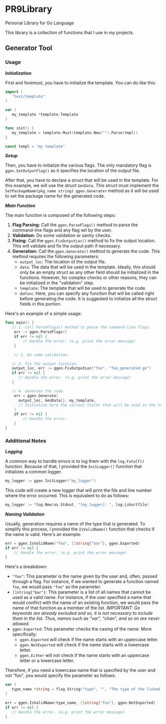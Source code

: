 # PR9Library
Personal Library for Go Language

This library is a collection of functions that I use in my projects.


## Generator Tool

### Usage

***Initialization***

First and foremost, you have to initialize the template. You can do like this:
```go
import (
   "text/template"
)

var (
   my_template *template.Template
)

func init() {
   my_template = template.Must(template.New("").Parse(tmpl))
}

const templ = "my template"
```


***Setup***

Then, you have to initialize the various flags. The only mandatory flag is `ggen.SetOutputFlag()` as it specifies the location of the output file.

After that, you have to declare a struct that will be used in the template. For this example, we will use the struct `GenData`. This struct must implement the `SetPackageName(pkg_name string) ggen.Generater` method as it will be used to set the package name for the generated code.


***Main Function***

The main function is composed of the following steps:
1. **Flag Parsing:** Call the `ggen.ParseFlags()` method to parse the command-line flags and any flag set by the user.
2. **Validation:** Do some validation or sanity checks.
3. **Fixing:** Call the `ggen.FixOutputLoc()` method to fix the output location. This will validate and fix the output path if necessary.
4. **Generation:** Call the `ggen.Generate()` method to generate the code. This method requires the following parameters:
   - `output_loc`: The location of the output file.
   - `data`: The data that will be used in the template. Ideally, this should only be an empty struct as any other field should be initialized in the functions. However, for complex checks or other reasons, they can be initialized in the "validation" step.
   - `template`: The template that will be used to generate the code.
   - `doFunc`: Here, you can specify any function that will be called right before generating the code. It is suggested to initialize all the struct fields in this portion.


Here's an example of a simple usage:
```go
func main() {
   // 1. Call ParseFlags() method to parse the command-line flags.
	err := ggen.ParseFlags()
	if err != nil {
		// Handle the error. (e.g. print the error message)
	}

	// 2. Do some validation.

   // 3. Fix the output location.
   output_loc, err := ggen.FixOutputLoc("foo", "foo_generated.go")
   if err != nil {
      // Handle the error. (e.g. print the error message)
   }

   // 4. Generate the code.
	err = ggen.Generate(
      output_loc, GenData{}, my_template,
      // Initialize here the various fields that will be used in the template.
	)
	if err != nil {
		// Handle the error.
	}
}
```


### Additional Notes

***Logging***

A common way to handle errors is to log them with the `log.Fatalf()` function. Because of that, I provided the `InitLogger()` function that initializes a common logger.

```go
my_logger := ggen.InitLogger("my_logger")
```

This code will create a new logger that will print the file and line number where the error occurred. This is equivalent to do as follows:
```go
my_logger := *log.New(os.Stdout, "[my_logger]: ", log.Lshortfile)
```


***Naming Validation***

Usually, generation requires a name of the type that is generated. To simplify this process, I provided the `IsValidName()` function that checks if the name is valid. Here's an example:
```go
err = ggen.IsValidName("foo", []string{"bar"}, ggen.Exported)
if err != nil {
	// Handle the error. (e.g. print the error message)
}
```

Here's a breakdown:
- `"foo"`: This parameter is the name given by the user and, often, passed through a flag. For instance, if we wanted to generate a function named `foo`, we would pass `"foo"` as the parameter.
- `[]string{"bar"}`: This parameter is a list of all names that cannot be used as a valid name. For instance, if the user specified a name that would conflict with the name of an existing function, we would pass the name of that function as a member of the list. *IMPORTANT: Go keywords are already excluded and so, it is not necessary to include them in the list. Thus, names such as "var", "chan", and so on are never allowed.*
- `ggen.Exported`: This parameter checks the casing of the name. More specifically:
   - `ggen.Exported` will check if the name starts with an uppercase letter.
   - `ggen.NotExported` will check if the name starts with a lowercase letter.
   - `ggen.Either` will not check if the name starts with an uppercase letter or a lowercase letter.

Therefore, if you need a lowercase name that is specified by the user and not "foo", you would specify the parameter as follows:
```go
var (
   type_name *string = flag.String("type", "", "The type of the linked stack.")
)

err = ggen.IsValidName(type_name, []string{"foo"}, ggen.NotExported)
if err != nil {
   // Handle the error. (e.g. print the error message)
}
```

	